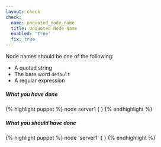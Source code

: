 ```yaml
---
layout: check
check:
  name: unquoted_node_name
  title: Unquoted Node Name
  enabled: 'true'
  fix: true
---
```

Node names should be one of the following:

 * A quoted string
 * The bare word `default`
 * A regular expression

##### What you have done
{% highlight puppet %}
node server1 { }
{% endhighlight %}

##### What you should have done
{% highlight puppet %}
node 'server1' { }
{% endhighlight %}
